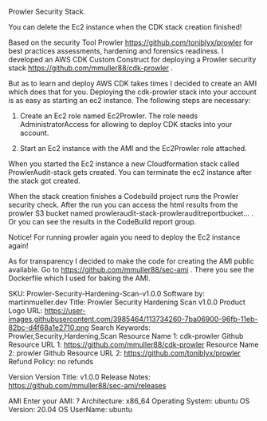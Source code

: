 Prowler Security Stack.

You can delete the Ec2 instance when the CDK stack creation finished!

Based on the security Tool Prowler https://github.com/toniblyx/prowler for best practices assessments, hardening and forensics readiness. I developed an AWS CDK Custom Construct for deploying a Prowler security stack https://github.com/mmuller88/cdk-prowler .

But as to learn and deploy AWS CDK takes times I decided to create an AMI which does that for you. Deploying the cdk-prowler stack into your account is as easy as starting an ec2 instance. The following steps are necessary:

1) Create an Ec2 role named Ec2Prowler. The role needs AdministratorAccess for allowing to deploy CDK stacks into your account.

2) Start an Ec2 instance with the AMI and the Ec2Prowler role attached.

When you started the Ec2 instance a new Cloudformation stack called ProwlerAudit-stack gets created. You can terminate the ec2 instance after the stack got created.

When the stack creation finishes a Codebuild project runs the Prowler security check. After the run you can access the html results from the prowler S3 bucket named prowleraudit-stack-prowlerauditreportbucket... . Or you can see the results in the CodeBuild report group.

Notice! For running prowler again you need to deploy the Ec2 instance again!

As for transparency I decided to make the code for creating the AMI public available. Go to https://github.com/mmuller88/sec-ami . There you see the Dockerfile which I used for baking the AMI.

SKU: Prowler-Security-Hardening-Scan-v1.0.0
Software by: martinmueller.dev
Title: Prowler Security Hardening Scan v1.0.0
Product Logo URL: https://user-images.githubusercontent.com/3985464/113734260-7ba06900-96fb-11eb-82bc-d4f68a1e2710.png
Search Keywords: Prowler,Security,Hardening,Scan
Resource Name 1: cdk-prowler Github
Resource URL 1: https://github.com/mmuller88/cdk-prowler
Resource Name 2: prowler Github
Resource URL 2: https://github.com/toniblyx/prowler
Refund Policy: no refunds

Version
Version Title: v1.0.0
Release Notes: https://github.com/mmuller88/sec-ami/releases

AMI
Enter your AMI: ?
Architecture: x86_64
Operating System: ubuntu
OS Version: 20.04
OS UserName: ubuntu